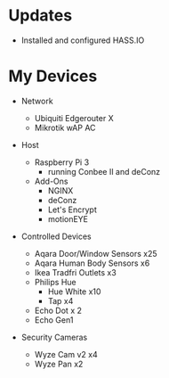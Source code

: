 # Updates
- Installed and configured HASS.IO

# My Devices

- Network
  - Ubiquiti Edgerouter X
  - Mikrotik wAP AC
  
- Host

  - Raspberry Pi 3
    - running Conbee II and deConz
  - Add-Ons
    - NGINX
    - deConz
    - Let's Encrypt
    - motionEYE
   
- Controlled Devices

  - Aqara Door/Window Sensors x25
  - Aqara Human Body Sensors x6
  - Ikea Tradfri Outlets x3
  - Philips Hue
    - Hue White x10
    - Tap x4
  - Echo Dot x 2
  - Echo Gen1

- Security Cameras

  - Wyze Cam v2 x4
  - Wyze Pan x2
